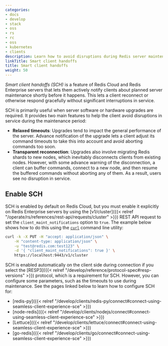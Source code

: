 ```yaml
---
categories:
- docs
- develop
- stack
- oss
- rs
- rc
- oss
- kubernetes
- clients
description: Learn how to avoid disruptions during Redis server maintenance.
linkTitle: Smart client handoffs
title: Smart client handoffs
weight: 50
---
```


*Smart client handoffs (SCH)* is a feature of Redis Cloud and
Redis Enterprise servers that lets them actively notify clients
about planned server maintenance shortly before it happens. This
lets a client reconnect or otherwise respond gracefully without significant
interruptions in service.

SCH is primarily useful when server software or hardware upgrades
are required. It provides two main features to help the
client avoid disruptions in service during the maintenance period:

-   **Relaxed timeouts**: Upgrades tend to impact the general performance of the server.
    Advance notification of the upgrade lets a client adjust its command
    timeouts to take this into account and avoid aborting commands too soon.
-   **Transparent reconnection**: Upgrades also involve migrating
    Redis shards to new nodes, which inevitably disconnects clients from
    existing nodes. However, with some advance warning of the disconnection,
    a client can buffer commands, connect to a new node, and then resume
    the buffered commands without aborting any of them. As a result, users
    see no disruption in service.

## Enable SCH

SCH is enabled by default on Redis Cloud, but you must enable it
explicitly on Redis Enterprise servers by using the
[v1/cluster]({{< relref "/operate/rs/references/rest-api/requests/cluster" >}})
REST API request to set the `client_maint_notifications` option to `true`.
The example below shows how to do this using the
[`curl`](https://curl.se/) command line utility:

```bash
curl -k -X PUT -H "accept: application/json" \
    -H "content-type: application/json" \
    -u "test@redis.com:test123" \
    -d '{ "client_maint_notifications": true }' \
    https://localhost:9443/v1/cluster
```

SCH is enabled automatically on the client side during connection
if you select the [RESP3]({{< relref "/develop/reference/protocol-spec#resp-versions" >}})
protocol, which is a requirement for SCH. However, you can
configure some parameters, such as the timeouts to use
during maintenance.
See the pages linked below to learn how to configure SCH for:

- [redis-py]({{< relref "/develop/clients/redis-py/connect#connect-using-seamless-client-experience-sce" >}})
- [node-redis]({{< relref "/develop/clients/nodejs/connect#connect-using-seamless-client-experience-sce" >}})
- [Lettuce]({{< relref "/develop/clients/lettuce/connect#connect-using-seamless-client-experience-sce" >}})
- [go-redis]({{< relref "/develop/clients/go/connect#connect-using-seamless-client-experience-sce" >}})
